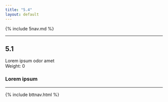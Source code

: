 ```yaml
---
title: "5.4"
layout: default
---
```


{% include 5nav.md %}

---

## 5.1
Lorem ipsum odor amet  
Weight: 0


### Lorem ipsum 

---

{% include bttnav.html %}